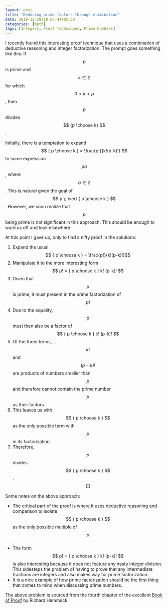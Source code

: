```yaml
---
layout: post
title: "Deducing prime factors through elimination"
date: 2019-12-29T18:07:44+05:30
categories: [math]
tags: [Integers, Proof Techniques, Prime Numbers]
---
```


I recently found this interesting proof technique that uses a combination of deductive reasoning and integer factorization.
The prompt goes something like this: If $$ p $$ is prime and $$ k \in \mathbb{Z} $$ for which $$ 0 < k < p $$, then $$ p $$ divides $$ {p \choose k} $$.

Initially, there is a temptation to expand $$ { p \choose k } = \frac{p!}{k!(p-k)!} $$  to some expression $$ pa $$, where $$ a \in \mathbb{Z} $$.
This is natural given the goal of $$ p \; \vert { p \choose k } $$.
However, we soon realize that $$ p $$ being prime is not significant in this approach.
This should be enough to ward us off and look elsewhere.

At this point I gave up, only to find a nifty proof in the solutions:

1. Expand the usual $$ { p \choose k } = \frac{p!}{k!(p-k)!}$$
2. Manipulate it to the more interesting form $$ p! = { p \choose k } k! (p-k)! $$
3. Given that $$ p $$ is prime, it must present in the prime factorization of $$ p! $$
4. Due to the equality, $$ p $$ must then also be a factor of $$ { p \choose k } k! (p-k)! $$
5. Of the three terms, $$ k! $$ and $$ (p-k)! $$ are products of numbers smaller than $$ p $$ and therefore cannot contain the prime number $$ p $$ as their factors.
6. This leaves us with $$ { p \choose k } $$ as the only possible term with $$ p $$ in its factorization.
7. Therefore, $$ p $$ divides $$ { p \choose k } $$. $$ \Box $$

Some notes on the above approach:
* The critical part of the proof is where it uses deductive reasoning and comparison to isolate $$ { p \choose k } $$ as the only possible multiple of $$ p $$.
* The form $$ p! = { p \choose k } k! (p-k)! $$ is also interesting because it does not feature any nasty integer division.
This sidesteps the problem of having to prove that any intermediate fractions are integers and also makes way for prime factorization.
* It is a nice example of how prime factorization should be the first thing that comes to mind when discussing prime numbers.

The above problem is sourced from the fourth chapter of the excellent [Book of Proof](https://www.people.vcu.edu/~rhammack/BookOfProof/) by Richard Hammack.
